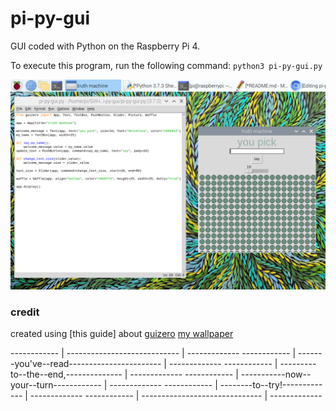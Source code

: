 # pi-py-gui
GUI coded with Python on the Raspberry Pi 4.

To execute this program, run the following command:
`python3 pi-py-gui.py`

![pi-py-gui-demo-scrnsht](/pi-py-gui.jpg)


### credit
created using [this guide] about [guizero](https://lawsie.github.io/guizero/)
[my wallpaper](https://creativenative.com.au/products/rosemary-petyarre-bush-medicine-leaves-dreaming)

------------ | ---------------------------- | -------------
------------ | -------you've--read----------------------- | -------------
------------ | ---------to--the--end,-------------- | -------------
------------ | -----------now--your--turn------------ | -------------
------------ | --------to--try!------------- | -------------
------------ | ------------------------------ | -------------


